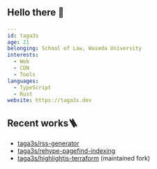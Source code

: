## Hello there 🐳　
```yaml
---
id: taga3s
age: 21
belonging: School of Law, Waseda University
interests:
  - Web
  - CDN
  - Tools
languages:
  - TypeScript
  - Rust
website: https://taga3s.dev
```

## Recent works🪜
- [taga3s/rss-generator](https://github.com/taga3s/rss-generator)
- [taga3s/rehype-pagefind-indexing](https://github.com/taga3s/rehype-pagefind-indexing)
- [taga3s/highlightjs-terraform](https://github.com/taga3s/highlightjs-terraform) (maintained fork)
